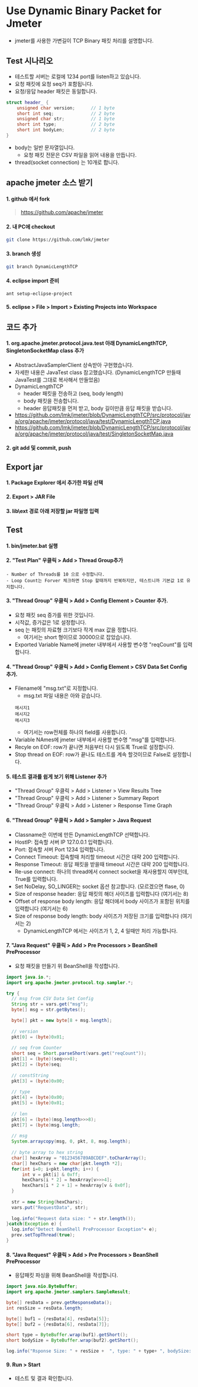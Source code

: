 # Use Dynamic Binary Packet for Jmeter 
- jmeter를 사용한 가변길이 TCP Binary 패킷 처리를 설명합니다.

## Test 시나리오
- 테스트할 서버는 로컬에 1234 port를 listen하고 있습니다.
- 요청 패킷에 요청 seq가 포함됩니다.
- 요청/응답 header 패킷은 동일합니다.
```c++
struct header_ {
    unsigned char version;      // 1 byte
    short int seq;              // 2 byte
    unsigned char str;          // 1 byte
    short int type;             // 2 byte
    short int bodyLen;          // 2 byte
}
```
- body는 일반 문자열입니다.
  - 요청 패킷 전문은 CSV 파일을 읽어 내용을 만듭니다.
- thread(socket connection) 는 10개로 합니다.

## apache jmeter 소스 받기
#### 1. github 에서 fork
> https://github.com/apache/jmeter
#### 2. 내 PC에 checkout
```bash
git clone https://github.com/lmk/jmeter
```
#### 3. branch 생성
```bash
git branch DynamicLengthTCP
```
#### 4. eclipse import 준비
```bash
ant setup-eclipse-project
```
#### 5. eclipse > File > Import > Existing Projects into Workspace

## 코드 추가
#### 1. org.apache.jmeter.protocol.java.test 아래 DynamicLengthTCP, SingletonSocketMap class 추가
  - AbstractJavaSamplerClient 상속받아 구현했습니다.
  - 자세한 내용은 JavaTest class 참고했습니다. (DynamicLengthTCP 만들때 JavaTest를 그대로 복사해서 만들었음)
  - DynamicLengthTCP
    - header 패킷을 전송하고 (seq, body length)
    - body 패킷을 전송합니다.
    - header 응답패킷을 먼저 받고, body 길이만큼 응답 패킷을 받습니다. 
  - https://github.com/lmk/jmeter/blob/DynamicLengthTCP/src/protocol/java/org/apache/jmeter/protocol/java/test/DynamicLengthTCP.java
  - https://github.com/lmk/jmeter/blob/DynamicLengthTCP/src/protocol/java/org/apache/jmeter/protocol/java/test/SingletonSocketMap.java
#### 2. git add 및 commit, push

## Export jar
#### 1. Package Explorer 에서 추가한 파일 선택
#### 2. Export > JAR File
#### 3. lib\ext 경로 아래 저장할 jar 파일명 입력

## Test
#### 1. bin/jmeter.bat 실행
#### 2. "Test Plan" 우클릭 > Add > Thread Group추가 
    - Number of Threads를 10 으로 수정합니다.
    - Loop Count는 Forver 체크하면 Stop 할때까지 반복하지만, 테스트니까 기본값 1로 유지합니다.
#### 3. "Thread Group" 우클릭 > Add > Config Element > Counter 추가.
  - 요청 패킷 seq 증가를 위한 것입니다.
  - 시작값, 증가값은 1로 설정합니다.
  - seq 는 패킷의 자료형 크기보다 작게 max 값을 정합니다.
    - 여기서는 short 형이므로 30000으로 잡았습니다.
  - Exported Variable Name에 jmeter 내부에서 사용할 변수명 "reqCount"를 입력합니다.
#### 4. "Thread Group" 우클릭 > Add > Config Element > CSV Data Set Config 추가.
  - Filename에 "msg.txt"로 지정합니다.
    - msg.txt 파일 내용은 아와 같습니다.
    ```text
    메시지1
    메시지2
    메시지3
    ```
    - 여기서는 row전체를 하나의 field를 사용합니다. 
  - Variable NAmes에 jmeter 내부에서 사용할 변수명 "msg"를 입력합니다.
  - Recyle on EOF: row가 끝나면 처음부터 다시 읽도록 True로 설정합니다.
  - Stop thread on EOF: row가 끝나도 테스트를 계속 할것이므로 False로 설정합니다.
#### 5. 테스트 결과를 쉽게 보기 위해 Listener 추가
  - "Thread Group" 우클릭 > Add > Listener > View Results Tree
  - "Thread Group" 우클릭 > Add > Listener > Summary Report
  - "Thread Group" 우클릭 > Add > Listener > Response Time Graph
#### 6. "Thread Group" 우클릭 > Add > Sampler > Java Request 
  - Classname은 이번에 만든 DynamicLengthTCP 선택합니다.
  - HostIP: 접속할 서버 IP 127.0.0.1 입력합니다.
  - Port: 접속할 서버 Port 1234 입력합니다.
  - Connect Timeout: 접속할때 처리할 timeout 시간은 대략 200 입력합니다.
  - Response Timeout: 응답 패킷을 받을때 timeout 시간은 대략 200 입력합니다.
  - Re-use connect: 하나의 thread에서 connect socket을 재사용할지 여부인데, True를 입력합니다.
  - Set NoDelay, SO_LINGER는 socket 옵션 참고합니다. (모르겠으면 flase, 0)
  - Size of response header: 응답 패킷의 해더 사이즈를 입력합니다 (여기서는 8)
  - Offset of response body length: 응답 해더에서 body 사이즈가 포함된 위치를 입력합니다 (여기서는 6) 
  - Size of response body length: body 사이즈가 저장된 크기를 입력합니다 (여기서는 2)
    - DynamicLengthTCP 에서는 사이즈가 1, 2, 4 일때만 처리 가능합니다.
#### 7. "Java Request" 우클릭 > Add > Pre Processors > BeanShell PreProcessor
  - 요청 패킷을 만들기 위 BeanShell을 작성합니다.
  ```java
import java.io.*;
import org.apache.jmeter.protocol.tcp.sampler.*;

try {
	// msg from CSV Data Set Config
	String str = vars.get("msg");
	byte[] msg = str.getBytes();

	byte[] pkt = new byte[8 + msg.length];
	
	// version
	pkt[0] = (byte)0x01;
	
	// seq from Counter
	short seq = Short.parseShort(vars.get("reqCount"));
	pkt[1] = (byte)(seq>>>8);
	pkt[2] = (byte)seq;
	
	// constString
	pkt[3] = (byte)0x00;
	
	// type
	pkt[4] = (byte)0x00;
	pkt[5] = (byte)0x01;
	
	// len
	pkt[6] = (byte)(msg.length>>>8);
	pkt[7] = (byte)msg.length;
	
	// msg
	System.arraycopy(msg, 0, pkt, 8, msg.length);
	
	// byte array to hex string
	char[] hexArray = "0123456789ABCDEF".toCharArray();
	char[] hexChars = new char[pkt.length *2];
	for(int i=0; i<pkt.length; i++) {
		int v = pkt[i] & 0xff;
		hexChars[i * 2] = hexArray[v>>>4];
		hexChars[i * 2 + 1] = hexArray[v & 0x0f];
	}
	
	str = new String(hexChars);
	vars.put("RequestData", str);
	
	log.info("Request data size: " + str.length());
}catch(Exception e) {
	log.info("Detect BeamShell PreProcessor Exception"+ e);
	prev.setTopThread(true);
}

  ```
#### 8. "Java Request" 우클릭 > Add > Pre Processors > BeanShell PreProcessor
  - 응답패킷 파싱을 위해 BeanShell을 작성합니다.
  ```java
import java.nio.ByteBuffer;
import org.apache.jmeter.samplers.SampleResult;

byte[] resData = prev.getResponseData();
int resSize = resData.length;

byte[] buf1 = {resData[4], resData[5]};
byte[] buf2 = {resData[6], resData[7]};

short type = ByteBuffer.wrap(buf1).getShort();
short bodySize = ByteBuffer.wrap(buf2).getShort();

log.info("Rsponse Size: " + resSize +  ", type: " + type+ ", bodySize: " + bodySize);

  ```

 #### 9. Run > Start
   - 테스트 및 결과 확인합니다.
   
